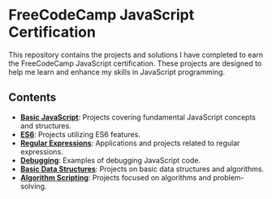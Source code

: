 # FreeCodeCamp JavaScript Certification

This repository contains the projects and solutions I have completed to earn the FreeCodeCamp JavaScript certification. These projects are designed to help me learn and enhance my skills in JavaScript programming.

## Contents

- **[Basic JavaScript](./basic-javascript)**: Projects covering fundamental JavaScript concepts and structures.
- **[ES6](./es6)**: Projects utilizing ES6 features.
- **[Regular Expressions](./regular-expressions)**: Applications and projects related to regular expressions.
- **[Debugging](./debugging)**: Examples of debugging JavaScript code.
- **[Basic Data Structures](./basic-data-structures)**: Projects on basic data structures and algorithms.
- **[Algorithm Scripting](./algorithm-scripting)**: Projects focused on algorithms and problem-solving.

